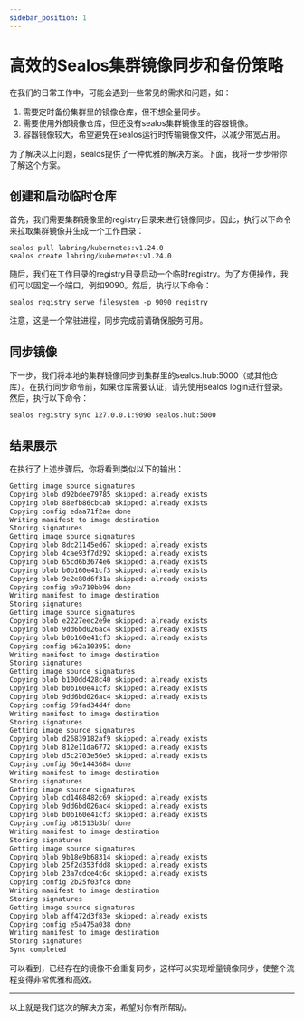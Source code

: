 ```yaml
---
sidebar_position: 1
---
```


# 高效的Sealos集群镜像同步和备份策略

在我们的日常工作中，可能会遇到一些常见的需求和问题，如：

1. 需要定时备份集群里的镜像仓库，但不想全量同步。
2. 需要使用外部镜像仓库，但还没有sealos集群镜像里的容器镜像。
3. 容器镜像较大，希望避免在sealos运行时传输镜像文件，以减少带宽占用。

为了解决以上问题，sealos提供了一种优雅的解决方案。下面，我将一步步带你了解这个方案。

## 创建和启动临时仓库

首先，我们需要集群镜像里的registry目录来进行镜像同步。因此，执行以下命令来拉取集群镜像并生成一个工作目录：

```shell
sealos pull labring/kubernetes:v1.24.0 
sealos create labring/kubernetes:v1.24.0
```

随后，我们在工作目录的registry目录启动一个临时registry。为了方便操作，我们可以固定一个端口，例如9090。然后，执行以下命令：

```shell
sealos registry serve filesystem -p 9090 registry
```

注意，这是一个常驻进程，同步完成前请确保服务可用。

## 同步镜像

下一步，我们将本地的集群镜像同步到集群里的sealos.hub:5000（或其他仓库）。在执行同步命令前，如果仓库需要认证，请先使用sealos login进行登录。然后，执行以下命令：

```shell
sealos registry sync 127.0.0.1:9090 sealos.hub:5000
```

## 结果展示

在执行了上述步骤后，你将看到类似以下的输出：

```tex
Getting image source signatures
Copying blob d92bdee79785 skipped: already exists
Copying blob 88efb86cbcab skipped: already exists
Copying config edaa71f2ae done
Writing manifest to image destination
Storing signatures
Getting image source signatures
Copying blob 8dc21145ed67 skipped: already exists
Copying blob 4cae93f7d292 skipped: already exists
Copying blob 65cd6b3674e6 skipped: already exists
Copying blob b0b160e41cf3 skipped: already exists
Copying blob 9e2e80d6f31a skipped: already exists
Copying config a9a710bb96 done
Writing manifest to image destination
Storing signatures
Getting image source signatures
Copying blob e2227eec2e9e skipped: already exists
Copying blob 9dd6bd026ac4 skipped: already exists
Copying blob b0b160e41cf3 skipped: already exists
Copying config b62a103951 done
Writing manifest to image destination
Storing signatures
Getting image source signatures
Copying blob b100dd428c40 skipped: already exists
Copying blob b0b160e41cf3 skipped: already exists
Copying blob 9dd6bd026ac4 skipped: already exists
Copying config 59fad34d4f done
Writing manifest to image destination
Storing signatures
Getting image source signatures
Copying blob d26839182af9 skipped: already exists
Copying blob 812e11da6772 skipped: already exists
Copying blob d5c2703e56e5 skipped: already exists
Copying config 66e1443684 done
Writing manifest to image destination
Storing signatures
Getting image source signatures
Copying blob cd1468482c69 skipped: already exists
Copying blob 9dd6bd026ac4 skipped: already exists
Copying blob b0b160e41cf3 skipped: already exists
Copying config b81513b3bf done
Writing manifest to image destination
Storing signatures
Getting image source signatures
Copying blob 9b18e9b68314 skipped: already exists
Copying blob 25f2d353fdd8 skipped: already exists
Copying blob 23a7cdce4c6c skipped: already exists
Copying config 2b25f03fc8 done
Writing manifest to image destination
Storing signatures
Getting image source signatures
Copying blob aff472d3f83e skipped: already exists
Copying config e5a475a038 done
Writing manifest to image destination
Storing signatures
Sync completed
```

可以看到，已经存在的镜像不会重复同步，这样可以实现增量镜像同步，使整个流程变得非常优雅和高效。

---

以上就是我们这次的解决方案，希望对你有所帮助。
